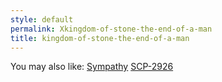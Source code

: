 ```yaml
---
style: default
permalink: Xkingdom-of-stone-the-end-of-a-man
title: kingdom-of-stone-the-end-of-a-man
---
```

You may also like:
[Sympathy](http://scp-wiki.net/sympathy)
[SCP-2926](http://scp-wiki.net/scp-2926)